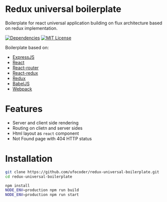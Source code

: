 Redux universal boilerplate
===========================

Boilerplate for react universal application building on flux architecture based on redux implementation.

[![Dependencies](https://david-dm.org/ufocoder/redux-universal-boilerplate.svg)](https://david-dm.org/ufocoder/redux-universal-boilerplate)
[![MIT License](https://img.shields.io/npm/l/check-dependencies.svg?style=flat-square)](http://opensource.org/licenses/MIT)

Boilerplate based on:

* [ExpressJS](http://expressjs.com)
* [React](https://github.com/reactjs/)
* [React-router](https://github.com/reactjs/react-router)
* [React-redux](https://github.com/reactjs/react-redux)
* [Redux](https://github.com/reactjs/redux)
* [BabelJS](https://babeljs.io)
* [Webpack](https://webpack.github.io/)

# Features

* Server and client side rendering
* Routing on clietn and server sides
* Html layout as `react` component
* Not Found page with 404 HTTP status

# Installation

```bash
git clone https://github.com/ufocoder/redux-universal-boilerplate.git
cd redux-universal-boilerplate

npm install
NODE_ENV=production npm run build
NODE_ENV=production npm run start
```
